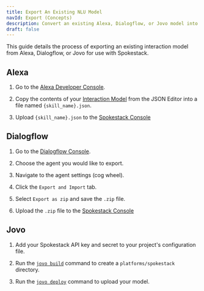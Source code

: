 ```yaml
---
title: Export An Existing NLU Model
navId: Export (Concepts)
description: Convert an existing Alexa, Dialogflow, or Jovo model into Spokestack's format
draft: false
---
```


This guide details the process of exporting an existing interaction model from Alexa, Dialogflow, or Jovo for use with Spokestack.

## Alexa

1. Go to the [Alexa Developer Console](https://developer.amazon.com/en-US/docs/alexa/devconsole/about-the-developer-console.html).

2. Copy the contents of your [Interaction Model](https://developer.amazon.com/en-US/docs/alexa/custom-skills/create-the-interaction-model-for-your-skill.html) from the JSON Editor into a file named `{skill_name}.json`.

3. Upload `{skill_name}.json` to the [Spokestack Console](/account/services/nlu)

## Dialogflow

1. Go to the [Dialogflow Console](https://dialogflow.cloud.google.com/).

2. Choose the agent you would like to export.

3. Navigate to the agent settings (cog wheel).

4. Click the `Export and Import` tab.

5. Select `Export as zip` and save the `.zip` file.

6. Upload the `.zip` file to the [Spokestack Console](/account/services/nlu)

## Jovo

1. Add your Spokestack API key and secret to your project's configuration file.

2. Run the [`jovo build`](https://www.jovo.tech/marketplace/jovo-cli/build) command to create a `platforms/spokestack` directory.

3. Run the [`jovo deploy`](https://www.jovo.tech/marketplace/jovo-cli/deploy) command to upload your model.
